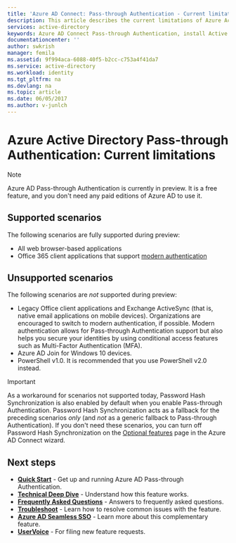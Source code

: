 ```yaml
---
title: 'Azure AD Connect: Pass-through Authentication - Current limitations | Microsoft Docs'
description: This article describes the current limitations of Azure Active Directory (Azure AD) Pass-through Authentication.
services: active-directory
keywords: Azure AD Connect Pass-through Authentication, install Active Directory, required components for Azure AD, SSO, Single Sign-on
documentationcenter: ''
author: swkrish
manager: femila
ms.assetid: 9f994aca-6088-40f5-b2cc-c753a4f41da7
ms.service: active-directory
ms.workload: identity
ms.tgt_pltfrm: na
ms.devlang: na
ms.topic: article
ms.date: 06/05/2017
ms.author: v-junlch
---
```


# Azure Active Directory Pass-through Authentication: Current limitations

>[!NOTE]
>Azure AD Pass-through Authentication is currently in preview. It is a free feature, and you don't need any paid editions of Azure AD to use it.

## Supported scenarios

The following scenarios are fully supported during preview:

- All web browser-based applications
- Office 365 client applications that support [modern authentication](https://aka.ms/modernauthga)

## Unsupported scenarios

The following scenarios are _not_ supported during preview:

- Legacy Office client applications and Exchange ActiveSync (that is, native email applications on mobile devices). Organizations are encouraged to switch to modern authentication, if possible. Modern authentication allows for Pass-through Authentication support but also helps you secure your identities by using conditional access features such as Multi-Factor Authentication (MFA).
- Azure AD Join for Windows 10 devices.
- PowerShell v1.0. It is recommended that you use PowerShell v2.0 instead.

>[!IMPORTANT]
>As a workaround for scenarios not supported today, Password Hash Synchronization is also enabled by default when you enable Pass-through Authentication. Password Hash Synchronization acts as a fallback for the preceding scenarios _only_ (and _not_ as a generic fallback to Pass-through Authentication). If you don't need these scenarios, you can turn off Password Hash Synchronization on the [Optional features](active-directory-aadconnect-get-started-custom.md#optional-features) page in the Azure AD Connect wizard.

## Next steps
- [**Quick Start**](active-directory-aadconnect-pass-through-authentication-quick-start.md) - Get up and running Azure AD Pass-through Authentication.
- [**Technical Deep Dive**](active-directory-aadconnect-pass-through-authentication-how-it-works.md) - Understand how this feature works.
- [**Frequently Asked Questions**](active-directory-aadconnect-pass-through-authentication-faq.md) - Answers to frequently asked questions.
- [**Troubleshoot**](active-directory-aadconnect-troubleshoot-pass-through-authentication.md) - Learn how to resolve common issues with the feature.
- [**Azure AD Seamless SSO**](active-directory-aadconnect-sso.md) - Learn more about this complementary feature.
- [**UserVoice**](https://feedback.azure.com/forums/169401-azure-active-directory/category/160611-directory-synchronization-aad-connect) - For filing new feature requests.

